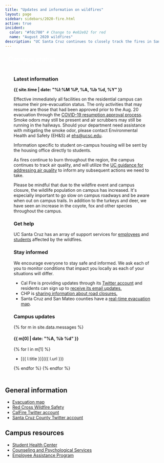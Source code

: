 ```yaml
---
title: "Updates and information on wildfires"
layout: page 
sidebar: sidebars/2020-fire.html
active: true
incident:
  color: "#fdc700" # Change to #e02e02 for red
  name: "August 2020 wildfires"
description: "UC Santa Cruz continues to closely track the fires in Santa Cruz, Santa Clara, and neighboring counties. This event has resulted in multiple evacuations and air quality concerns."
---
```


<section style="border: 4px solid {{ page.incident.color }}; padding: 0; margin: 0 0 2em 0;">
  
  <h2 style="margin: 0 0 .5em 0; background-color: {{ page.incident.color }}; line-height: 1; padding: .5em .5em .45em .5em; color: white;"><i class="far fa-bell"></i> Campus status</h2>

  <div style="padding: .05em 2em .5em 2em;">

### Latest information

<b>{{ site.time | date: "%l:%M %P, %A, %b %d, %Y" }}</b>

Effective immediately all facilities on the residential campus can resume their pre-evacuation status. The only activities that may resume are those that had been approved prior to the Aug. 20 evacuation through the [COVID-19 resumption approval process](https://recovery.ucsc.edu/). Smoke odors may still be present and air scrubbers may still be running in the hallways. Should your department need assistance with mitigating the smoke odor, please contact Environmental Health and Safety (EH&S) at ehs@ucsc.edu.

Information specific to student on-campus housing will be sent by the housing office directly to students. 

As fires continue to burn throughout the region, the campus continues to track air quality, and will utilize the [UC guidance for addressing air quality](https://drive.google.com/file/d/1ZHxoXZL-NuR6SAZjkrHSP3ISewrkXGbF/view) to inform any subsequent actions we need to take. 

Please be mindful that due to the wildfire event and campus closure, the wildlife population on campus has increased. It's especially important to go slow on campus roadways and be aware when out on campus trails. In addition to the turkeys and deer, we have seen an increase in the coyote, fox and other species throughout the campus.

### Get help

UC Santa Cruz has an array of support services for [employees](https://news.ucsc.edu/2020/08/support-services-for-employees-impacted-by-wildfires.html) and [students](https://news.ucsc.edu/2020/08/you-are-not-alone.html) affected by the wildfires. 


### Stay informed

We encourage everyone to stay safe and informed. We ask each of you to monitor conditions that impact you locally as each of your situations will differ.

- Cal Fire is providing updates through its [Twitter account](https://twitter.com/CALFIRECZU)  and residents can sign up to [receive its email updates.](https://tinyurl.com/czulightning)
- CHP is [sharing information about road closures.](https://twitter.com/CHPscrz)
- Santa Cruz and San Mateo counties have a [real-time evacuation map](https://www.smco.community.zonehaven.com/).

### Campus updates

{% for m in site.data.messages %}

#### {{ m[0] | date: "%A, %b %d" }}

{% for l in m[1] %}

- [{{ l.title }}]({{ l.url }})

{% endfor %}
{% endfor %}

</div>

</section>

## General information

- [Evacuation map](https://www.smco.community.zonehaven.com)
- [Red Cross Wildfire Safety](https://www.redcross.org/get-help/how-to-prepare-for-emergencies/types-of-emergencies/wildfire.html)
- [CalFire Twitter account](https://twitter.com/CALFIRECZU)
- [Santa Cruz County Twitter account](https://twitter.com/sccounty)

## Campus resources

- [Student Health Center](https://healthcenter.ucsc.edu)
- [Counseling and Psychological Services](https://caps.ucsc.edu)
- [Employee Assistance Program](https://shr.ucsc.edu/benefits/eap/)
